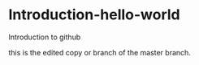 # Introduction-hello-world
Introduction to github

this is the edited copy or branch of the master branch.

